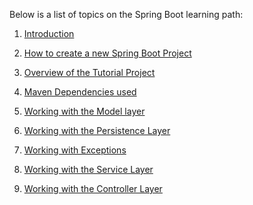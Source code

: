 Below is a list of topics on the Spring Boot learning path:

1.  [Introduction](00_Introduction.md)

2.  [How to create a new Spring Boot
    Project](01_HowToCreateANewSpringBootProject.md)

3.  [Overview of the Tutorial Project](02_TutorialProjectOverview.md)

4.  [Maven Dependencies used](03_MavenDependencies.md)

5.  [Working with the Model layer](04_ModelLayer.md)

6.  [Working with the Persistence Layer](05_DAOLayer.md)

7.  [Working with Exceptions](06_Exceptions.md)

8.  [Working with the Service Layer](07_ServiceLayer.md)

9.  [Working with the Controller Layer](08_ControllerLayer.md)
